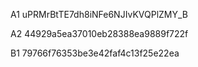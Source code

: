 A1
uPRMrBtTE7dh8iNFe6NJIvKVQPlZMY_B

A2
44929a5ea37010eb28388ea9889f722f

B1
79766f76353be3e42faf4c13f25e22ea